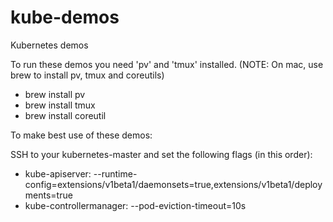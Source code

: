 # kube-demos
Kubernetes demos

To run these demos you need 'pv' and 'tmux' installed.
(NOTE: On mac, use brew to install pv, tmux and coreutils)
  * brew install pv
  * brew install tmux
  * brew install coreutil

To make best use of these demos:

SSH to your kubernetes-master and set the following flags (in this order):
  * kube-apiserver: --runtime-config=extensions/v1beta1/daemonsets=true,extensions/v1beta1/deployments=true
  * kube-controllermanager: --pod-eviction-timeout=10s

